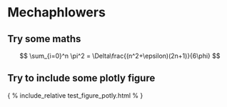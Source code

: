 # Mechaphlowers

## Try some maths

$$
\sum_{i=0}^n \pi^2 = \Delta\frac{(n^2+\epsilon)(2n+1)}{6\phi}
$$

## Try to include some plotly figure


{ % include_relative test_figure_potly.html % }

